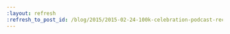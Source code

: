 ```yaml
---
:layout: refresh
:refresh_to_post_id: /blog/2015/2015-02-24-100k-celebration-podcast-recording
---
```

